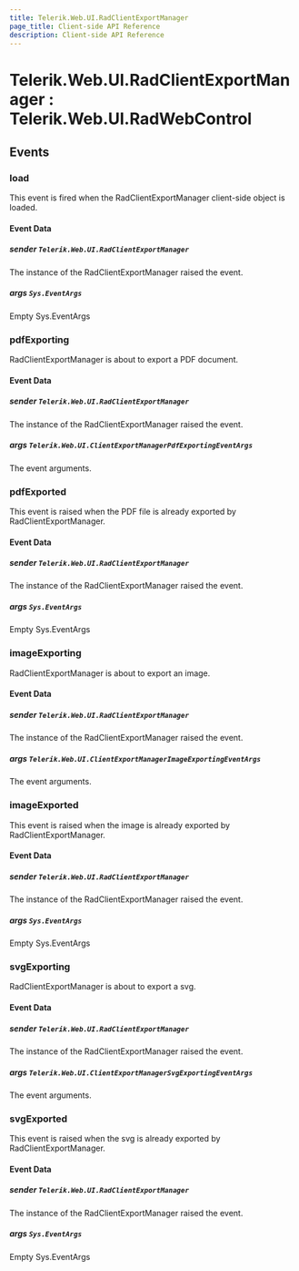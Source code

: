```yaml
---
title: Telerik.Web.UI.RadClientExportManager
page_title: Client-side API Reference
description: Client-side API Reference
---
```


# Telerik.Web.UI.RadClientExportManager : Telerik.Web.UI.RadWebControl 

## Events

### load

This event is fired when the RadClientExportManager client-side object is loaded.

#### Event Data

#####  sender `Telerik.Web.UI.RadClientExportManager`

The instance of the RadClientExportManager raised the event.

##### args `Sys.EventArgs`

Empty Sys.EventArgs

### pdfExporting

RadClientExportManager is about to export a PDF document.

#### Event Data

#####  sender `Telerik.Web.UI.RadClientExportManager`

The instance of the RadClientExportManager raised the event.

##### args `Telerik.Web.UI.ClientExportManagerPdfExportingEventArgs`

The event arguments.  

### pdfExported

This event is raised when the PDF file is already exported by RadClientExportManager.

#### Event Data

#####  sender `Telerik.Web.UI.RadClientExportManager`

The instance of the RadClientExportManager raised the event.

##### args `Sys.EventArgs`

Empty Sys.EventArgs

### imageExporting

RadClientExportManager is about to export an image.

#### Event Data

#####  sender `Telerik.Web.UI.RadClientExportManager`

The instance of the RadClientExportManager raised the event.

##### args `Telerik.Web.UI.ClientExportManagerImageExportingEventArgs`

The event arguments.  

### imageExported

This event is raised when the image is already exported by RadClientExportManager.

#### Event Data

#####  sender `Telerik.Web.UI.RadClientExportManager`

The instance of the RadClientExportManager raised the event.

##### args `Sys.EventArgs`

Empty Sys.EventArgs

### svgExporting

RadClientExportManager is about to export a svg.

#### Event Data

#####  sender `Telerik.Web.UI.RadClientExportManager`

The instance of the RadClientExportManager raised the event.

##### args `Telerik.Web.UI.ClientExportManagerSvgExportingEventArgs`

The event arguments.  

### svgExported

This event is raised when the svg is already exported by RadClientExportManager.

#### Event Data

#####  sender `Telerik.Web.UI.RadClientExportManager`

The instance of the RadClientExportManager raised the event.

##### args `Sys.EventArgs`

Empty Sys.EventArgs
 
